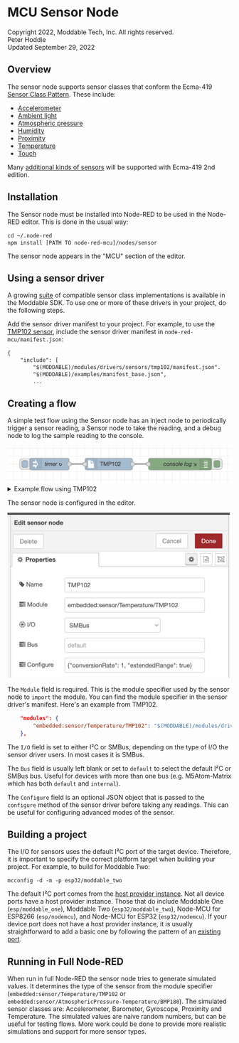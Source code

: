 # MCU Sensor Node
Copyright 2022, Moddable Tech, Inc. All rights reserved.<br>
Peter Hoddie<br>
Updated September 29, 2022<br>

## Overview
The sensor node supports sensor classes that conform the Ecma-419 [Sensor Class Pattern](https://419.ecma-international.org/#-13-sensor-class-pattern). These include:

- [Accelerometer](https://419.ecma-international.org/#-14-sensor-classes-accelerometer)
- [Ambient light](https://419.ecma-international.org/#-14-sensor-classes-ambient-light)
- [Atmospheric pressure](https://419.ecma-international.org/#-14-sensor-classes-atmospheric-pressure)
- [Humidity](https://419.ecma-international.org/#-14-sensor-classes-humidity)
- [Proximity](https://419.ecma-international.org/#-14-sensor-classes-proximity)
- [Temperature](https://419.ecma-international.org/#-14-sensor-classes-temperature)
- [Touch](https://419.ecma-international.org/#-14-sensor-classes-touch)

Many [additional kinds of sensors](https://github.com/EcmaTC53/spec/blob/master/docs/proposals/Sensor%20Classes%202022.md) will be supported with Ecma-419 2nd edition.

## Installation
The Sensor node must be installed into Node-RED to be used in the Node-RED editor. This is done in the usual way:

```
cd ~/.node-red
npm install [PATH TO node-red-mcu]/nodes/sensor
```

The sensor node appears in the "MCU" section of the editor.

## Using a sensor driver
A growing [suite](https://github.com/Moddable-OpenSource/moddable/tree/public/modules/drivers/sensors) of compatible sensor class implementations is available in the Moddable SDK. To use one or more of these drivers in your project, do the following steps.

Add the sensor driver manifest to your project. For example, to use the [TMP102 sensor](https://github.com/Moddable-OpenSource/moddable/tree/public/modules/drivers/sensors/tmp102), include the sensor driver manifest in `node-red-mcu/manifest.json`:

```
{
	"include": [
		"$(MODDABLE)/modules/drivers/sensors/tmp102/manifest.json".
		"$(MODDABLE)/examples/manifest_base.json",
		...
```

## Creating a flow
A simple test flow using the Sensor node has an inject node to periodically trigger a sensor reading, a Sensor node to take the reading, and a debug node to log the sample reading to the console.

<img src="./assets/flow.png" width=550/>

<details>
<summary>Example flow using TMP102</summary>

```json
[
    {
        "id": "d908d28ca7c5c7b4",
        "type": "tab",
        "label": "Flow 1",
        "disabled": false,
        "info": "",
        "env": []
    },
    {
        "id": "7513e498f7507a2c",
        "type": "debug",
        "z": "d908d28ca7c5c7b4",
        "name": "console log",
        "active": true,
        "tosidebar": true,
        "console": true,
        "tostatus": false,
        "complete": "true",
        "targetType": "full",
        "statusVal": "",
        "statusType": "auto",
        "x": 520,
        "y": 220,
        "wires": []
    },
    {
        "id": "54ef639af1ff991d",
        "type": "sensor",
        "z": "d908d28ca7c5c7b4",
        "name": "TMP102",
        "io": "SMBus",
        "bus": ""
        "module": "embedded:sensor/Temperature/TMP102",
        "configuration": "{\"conversionRate\": 1, \"extendedRange\": true}",
        "x": 340,
        "y": 220,
        "wires": [
            [
                "7513e498f7507a2c"
            ]
        ]
    },
    {
        "id": "0dcbbc2f9b78e62c",
        "type": "inject",
        "z": "d908d28ca7c5c7b4",
        "name": "timer",
        "props": [
            {
                "p": "payload"
            }
        ],
        "repeat": "1",
        "crontab": "",
        "once": true,
        "onceDelay": 0.1,
        "topic": "",
        "payload": "",
        "payloadType": "date",
        "x": 190,
        "y": 220,
        "wires": [
            [
                "54ef639af1ff991d"
            ]
        ]
    }
]
```
</details>

The sensor node is configured in the editor.


<img src="./assets/ediit=sensor-node.png" width=500/>

The `Module` field is required. This is the module specifier used by the sensor node to `import` the module. You can find the module specifier in the sensor driver's manifest. Here's an example from TMP102.

```json
	"modules": {
		"embedded:sensor/Temperature/TMP102": "$(MODDABLE)/modules/drivers/sensors/tmp102/tmp102"
	},
```

The `I/O` field is set to either I²C or SMBus, depending on the type of I/O the sensor driver users. In most cases it is SMBus.

The `Bus` field is usually left blank or set to `default` to select the default I²C or SMBus bus. Useful for devices with more than one bus (e.g. M5Atom-Matrix which has both `default` and `internal`).

The `Configure` field is an optional JSON object that is passed to the `configure` method of the sensor driver before taking any readings. This can be useful for configuring advanced modes of the sensor. 

## Building a project
The I/O for sensors uses the default I²C port of the target device. Therefore, it is important to specify the correct platform target when building your project. For example, to build for Moddable Two:

```
mcconfig -d -m -p esp32/moddable_two
```

The default I²C port comes from the [host provider instance](https://419.ecma-international.org/#-16-host-provider-instance). Not all device ports have a host provider instance. Those that do include Moddable One (`esp/moddable_one`), Moddable Two (`esp32/moddable_two`), Node-MCU for ESP8266 (`esp/nodemcu`), and Node-MCU for ESP32 (`esp32/nodemcu`). If your device port does not have a host provider instance, it is usually straightforward to add a basic one by following the pattern of an [existing port](https://github.com/Moddable-OpenSource/moddable/blob/public/build/devices/esp32/targets/nodemcu/host/provider.js).

## Running in Full Node-RED
When run in full Node-RED the sensor node tries to generate simulated values. It determines the type of the sensor from the module specifier (`embedded:sensor/Temperature/TMP102` or `embedded:sensor/AtmosphericPressure-Temperature/BMP180`). The simulated sensor classes are: Accelerometer, Barometer, Gyroscope, Proximity and Temperature. The simulated values are naive random numbers, but can be useful for testing flows. More work could be done to provide more realistic simulations and support for more sensor types.
